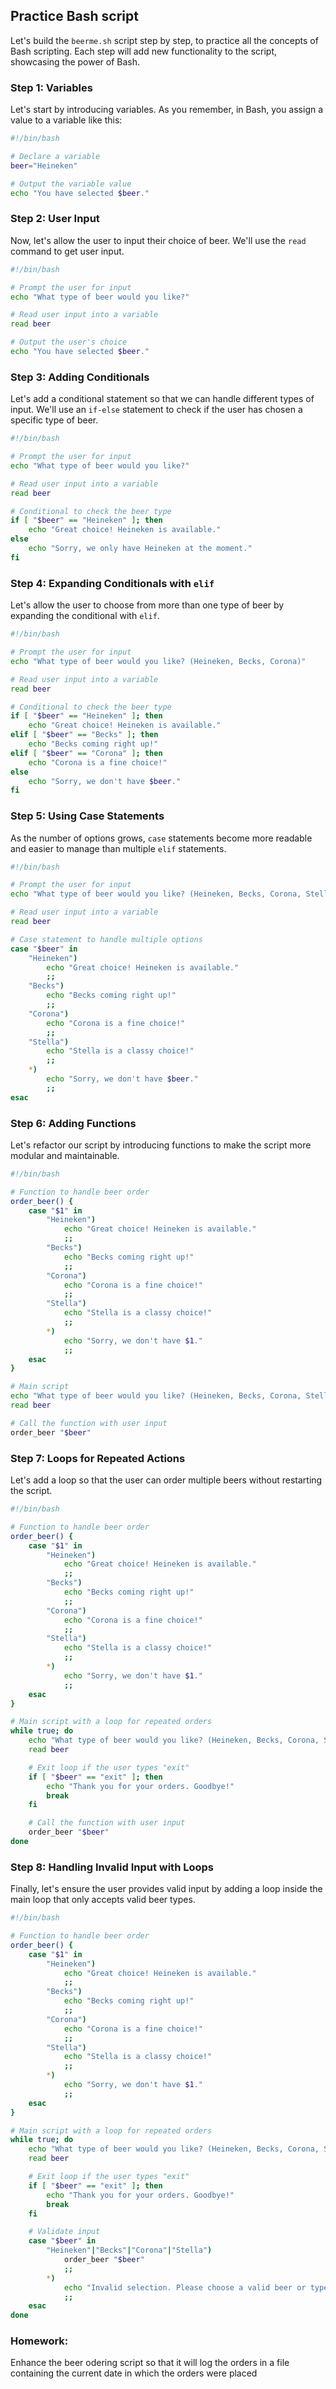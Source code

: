 ## Practice Bash script

Let's build the `beerme.sh` script step by step, to practice all the concepts of Bash scripting. 
Each step will add new functionality to the script, showcasing the power of Bash.

### Step 1: Variables

Let's start by introducing variables. As you remember, in Bash, you assign a value to a variable like this:

```bash
#!/bin/bash

# Declare a variable
beer="Heineken"

# Output the variable value
echo "You have selected $beer."
```

### Step 2: User Input

Now, let's allow the user to input their choice of beer. We'll use the `read` command to get user input.

```bash
#!/bin/bash

# Prompt the user for input
echo "What type of beer would you like?"

# Read user input into a variable
read beer

# Output the user's choice
echo "You have selected $beer."
```

### Step 3: Adding Conditionals

Let's add a conditional statement so that we can handle different types of input. We'll use an `if-else` statement to check if the user has chosen a specific type of beer.

```bash
#!/bin/bash

# Prompt the user for input
echo "What type of beer would you like?"

# Read user input into a variable
read beer

# Conditional to check the beer type
if [ "$beer" == "Heineken" ]; then
    echo "Great choice! Heineken is available."
else
    echo "Sorry, we only have Heineken at the moment."
fi
```

### Step 4: Expanding Conditionals with `elif`

Let's allow the user to choose from more than one type of beer by expanding the conditional with `elif`.

```bash
#!/bin/bash

# Prompt the user for input
echo "What type of beer would you like? (Heineken, Becks, Corona)"

# Read user input into a variable
read beer

# Conditional to check the beer type
if [ "$beer" == "Heineken" ]; then
    echo "Great choice! Heineken is available."
elif [ "$beer" == "Becks" ]; then
    echo "Becks coming right up!"
elif [ "$beer" == "Corona" ]; then
    echo "Corona is a fine choice!"
else
    echo "Sorry, we don't have $beer."
fi
```

### Step 5: Using Case Statements

As the number of options grows, `case` statements become more readable and easier to manage than multiple `elif` statements.

```bash
#!/bin/bash

# Prompt the user for input
echo "What type of beer would you like? (Heineken, Becks, Corona, Stella)"

# Read user input into a variable
read beer

# Case statement to handle multiple options
case "$beer" in
    "Heineken")
        echo "Great choice! Heineken is available."
        ;;
    "Becks")
        echo "Becks coming right up!"
        ;;
    "Corona")
        echo "Corona is a fine choice!"
        ;;
    "Stella")
        echo "Stella is a classy choice!"
        ;;
    *)
        echo "Sorry, we don't have $beer."
        ;;
esac
```

### Step 6: Adding Functions

Let's refactor our script by introducing functions to make the script more modular and maintainable.

```bash
#!/bin/bash

# Function to handle beer order
order_beer() {
    case "$1" in
        "Heineken")
            echo "Great choice! Heineken is available."
            ;;
        "Becks")
            echo "Becks coming right up!"
            ;;
        "Corona")
            echo "Corona is a fine choice!"
            ;;
        "Stella")
            echo "Stella is a classy choice!"
            ;;
        *)
            echo "Sorry, we don't have $1."
            ;;
    esac
}

# Main script
echo "What type of beer would you like? (Heineken, Becks, Corona, Stella)"
read beer

# Call the function with user input
order_beer "$beer"
```

### Step 7: Loops for Repeated Actions

Let's add a loop so that the user can order multiple beers without restarting the script.

```bash
#!/bin/bash

# Function to handle beer order
order_beer() {
    case "$1" in
        "Heineken")
            echo "Great choice! Heineken is available."
            ;;
        "Becks")
            echo "Becks coming right up!"
            ;;
        "Corona")
            echo "Corona is a fine choice!"
            ;;
        "Stella")
            echo "Stella is a classy choice!"
            ;;
        *)
            echo "Sorry, we don't have $1."
            ;;
    esac
}

# Main script with a loop for repeated orders
while true; do
    echo "What type of beer would you like? (Heineken, Becks, Corona, Stella)"
    read beer

    # Exit loop if the user types "exit"
    if [ "$beer" == "exit" ]; then
        echo "Thank you for your orders. Goodbye!"
        break
    fi

    # Call the function with user input
    order_beer "$beer"
done
```

### Step 8: Handling Invalid Input with Loops

Finally, let's ensure the user provides valid input by adding a loop inside the main loop that only accepts valid beer types.

```bash
#!/bin/bash

# Function to handle beer order
order_beer() {
    case "$1" in
        "Heineken")
            echo "Great choice! Heineken is available."
            ;;
        "Becks")
            echo "Becks coming right up!"
            ;;
        "Corona")
            echo "Corona is a fine choice!"
            ;;
        "Stella")
            echo "Stella is a classy choice!"
            ;;
        *)
            echo "Sorry, we don't have $1."
            ;;
    esac
}

# Main script with a loop for repeated orders
while true; do
    echo "What type of beer would you like? (Heineken, Becks, Corona, Stella)"
    read beer

    # Exit loop if the user types "exit"
    if [ "$beer" == "exit" ]; then
        echo "Thank you for your orders. Goodbye!"
        break
    fi

    # Validate input
    case "$beer" in
        "Heineken"|"Becks"|"Corona"|"Stella")
            order_beer "$beer"
            ;;
        *)
            echo "Invalid selection. Please choose a valid beer or type 'exit' to quit."
            ;;
    esac
done
```

### Homework:

Enhance the beer odering script so that it will log the orders in a file containing the current date in which the orders were placed

